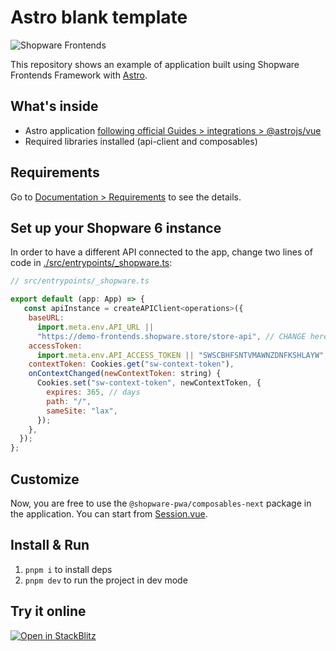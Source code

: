 # Astro blank template

![Shopware Frontends](./public/shopware-frontends-logo.png)

This repository shows an example of application built using Shopware Frontends Framework with [Astro](astro.build).

## What's inside

- Astro application [following official Guides > integrations > @astrojs/vue](https://docs.astro.build/en/guides/integrations-guide/vue/])
- Required libraries installed (api-client and composables)

## Requirements

Go to [Documentation > Requirements](https://frontends.shopware.com/framework/requirements.html) to see the details.

## Set up your Shopware 6 instance

In order to have a different API connected to the app, change two lines of code in [./src/entrypoints/\_shopware.ts](./src/entrypoints/_shopware.ts):

```js
// src/entrypoints/_shopware.ts

export default (app: App) => {
   const apiInstance = createAPIClient<operations>({
    baseURL:
      import.meta.env.API_URL ||
      "https://demo-frontends.shopware.store/store-api", // CHANGE here or in .env.* file
    accessToken:
      import.meta.env.API_ACCESS_TOKEN || "SWSCBHFSNTVMAWNZDNFKSHLAYW", // CHANGE here or in .env.* file
    contextToken: Cookies.get("sw-context-token"),
    onContextChanged(newContextToken: string) {
      Cookies.set("sw-context-token", newContextToken, {
        expires: 365, // days
        path: "/",
        sameSite: "lax",
      });
    },
  });
};
```

## Customize

Now, you are free to use the `@shopware-pwa/composables-next` package in the application. You can start from [Session.vue](./src/components/Session.vue).

## Install & Run

1. `pnpm i` to install deps
2. `pnpm dev` to run the project in dev mode

## Try it online

[![Open in StackBlitz](https://developer.stackblitz.com/img/open_in_stackblitz.svg)](https://stackblitz.com/github/shopware/frontends/tree/main/templates/astro)
